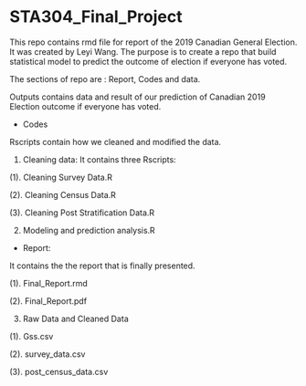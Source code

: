 # STA304_Final_Project

This repo contains rmd file for report of the 2019 Canadian General Election. It was created by Leyi Wang. The purpose is to create a repo that build statistical model to predict the outcome of election if everyone has voted.

The sections of repo are : Report, Codes and data.

Outputs contains data and result of our prediction of Canadian 2019 Election outcome if everyone has voted.

- Codes

Rscripts contain how we cleaned and modified the data.

1. Cleaning data: It contains three Rscripts: 

  (1). Cleaning Survey Data.R
  
  (2). Cleaning Census Data.R 
  
  (3). Cleaning Post Stratification Data.R
  

2. Modeling and prediction analysis.R

- Report: 

It contains the the report that is finally presented. 

(1). Final_Report.rmd

(2). Final_Report.pdf

3. Raw Data and Cleaned Data

(1). Gss.csv

(2). survey_data.csv

(3). post_census_data.csv



